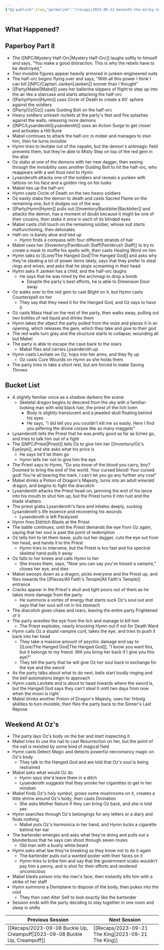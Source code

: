 ```yaml
---
{"dg-publish":true,"permalink":"/recaps/2023-09-13-beneath-the-milky-twilight/","created":"","updated":""}
---
```






## What Happened? 

## Paperboy Part II
- The [[NPC/Mystery Half-Orc\|Mystery Half-Orc]] laughs softly to himself and says, "You make a good distraction. This is why the rebels have to be destroyed,"
- Two invisible figures appear heavily armored in junken-engineered suits 
- The half-orc begins flying over and says, "With all this power I think I can kill [[NPC/Captain Janken\|Janken]] sooner than I thought"
- [[Party/Mabel\|Mabel]] uses her ballerina slippers of flight to step up into the air like a staircase and starts attacking the half-orc 
- [[Party/Hymn\|Hymn]] uses Circle of Death to create a 60' sphere against the soldiers
- [[Party/Oz\|Oz]] casts Guiding Bolt on the half-orc
- Heavy soldiers unleash rockets at the party's feet and fire splashes against the walls, releasing more demons 
- [[NPC/Lysanderoth\|Lysanderoth]] uses an Action Surge to get closer and activates a Hill Rune 
- Mabel continues to attack the half-orc in midair and manages to stun him, then he turns invisible
- Hymn tries to levitate out of the napalm, but the demon's antimagic field prevents them, but they're able to Misty Step on top of the red gem in the altar
- Oz stabs at one of the demons with her new dagger, then seeing through the invisibility uses another Guiding Bolt to hit the half-orc, who reappears with a wet thud next to Hymn
- Lysanderoth attacks one of the soldiers and reveals a yunken with tattoos on his face and a golden ring on his tusks
- Mabel ties up the half-orc 
- Hymn casts Circle of Death on the two heavy soldiers 
- Oz easily stabs the demon to death and casts Sacred Flame on the remaining one, but it dodges out of the way
- [[Party/Hymn\|Hymn]] pulls out [[Inventory/Backbiter\|Backbiter]] and attacks the demon,  has a moment of doubt because it might be one of their cousins, then stabs it once in each of its blinded eyes 
- Mabel casts chill touch on the remaining soldier, whose suit starts malfunctioning, then detonates 
- Half-orc is barely alive and tied up 
	- Hymn finds a compass with four different strands of hair 
- Mabel uses her [[Inventory/Paintbrush Staff\|Paintbrush Staff]] to try to create a mask to muffle his spells with, then casts Healing Word on him 
- Hymn talks to [[Lore/The Hanged God\|The Hanged God]] and asks why they're stealing a lot of power items lately, says that they prefer to steal rings and wives, and asks that he stops screaming in their head 
- Hymn asks if Janken has a child, and the half-orc laughs 
	- He says that he was hired by the archmagi to drop a bomb 
		- Despite the party's best efforts, he is able to Dimension Door away
- Oz walks over to the red gem to cast Blight on it, but Hymn casts Counterspell on her 
	- They say that they need it for the Hanged God, and Oz says to have it 
- Oz casts Mass Heal on the rest of the party, then walks away, pulling out two bottles of red liquid and drinks them
- Hymn takes the object the party pulled from the ooze and places it in an opening, which releases the gem, which they take and give to their god 
- The red walls turn grey and the structure starts to collapse; wounding all but Mabel 
- The party is able to escape the cave back to the stairs
  - Mabel flies and carries Lysanderoth up
- Hymn casts Levitate on Oz, hops into her arms, and they fly up 
	- Oz casts Cure Wounds on Hymn as she holds them
- The party tries to take a short rest, but are forced to make Saving Throws 

## Bucket List
- A slightly familiar voice as a shadow darkens the scene 
	- Skeletal dragon begins to descend from the sky with a familiar-looking man with wild black hair, the priest of the lich town
		- Body is slightly translucent and a jeweled skull floating behind his eyes 
		- He says, "I did tell you you couldn't kill me so easily. Here I find you pilfering the divine corpse like so many maggots"
- Lysanderoth tells the Priest that he was pretty good as far as liches go, and tries to talk him out of a fight
- The [[NPC/Priest\|Priest]] tells Oz to give him her [[Inventory/Oz's Eye\|eye]], and she asks what his price is
	- He says he'll let them go
	-  Hymn tells her not to give him the eye 
- The Priest says to Hymn,  "Do you know of the blood you carry, boy? Doomed to bring the end of the world. Your cursed blood! Your cursed god! You're all bearing the mark. I can't let you go any further any cost"
- Mabel drinks a Potion of Dragon's Majesty, turns into an adult emerald dragon, and begins to fight the dracolich 
- Lysanderoth attacks the Priest head-on, jamming the end of his lance into his mouth to shut him up, but the Priest turns it into rust and the blade shatters 
- The priest grabs Lysanderoth's face and inhales deeply, sucking Lysanderoth's life essence and recovering his wounds 
	- Lysanderoth is left Paralyzed
- Hymn fires Eldritch Blasts at the Priest 
- The battle continues, until the Priest demands the eye from Oz again, saying that her soul is past the point of redemption 
- Oz tells him to let them leave, pulls out her dagger, cuts the eye out from her head, and hands it to the Priest 
	- Hymn tries to intervene, but the Priest is too fast and his spectral skeletal hand pulls it away 
- Oz falls to her knees and calls Hymn to her 
	- She kisses them, says, "Now you can say you've kissed a vampire," closes her eye, and dies 
- Mabel swoops down as a dragon, picks everyone and the Priest up, and flies towards the [[Places/All Faith's Temple\|All Faith's Temple]] entrance 
- Cracks appear in the Priest's skull and light pours out of them as he takes more damage from the party 
	- He summons a vortex of energy that starts suck Oz's soul out and says that her soul will rot in his stomach
- The dracolich gives chase and roars, leaving the entire party Frightened of it
- The party wrestles the eye from the lich and manage to kill him 
	- The Priest explodes, nearly knocking Hymn out if not for Death Ward
- Hymn calls Oz a stupid vampire cunt, takes the eye, and tries to push it back into her head 
	-  They take a massive amount of psychic damage and say to [[Lore/The Hanged God\|The Hanged God]], "I know you want this, but it belongs to my friend. Will you bring her back if I give you this eye?"
	- They tell the party that he will give Oz her soul back in exchange for the eye and the sword
- As the party talks about what to do next, bells start loudly ringing and the bell automatons begin to approach 
- Hymn casts Levitate and is about to head towards where the sword is, but the Hanged God says they can't steal it until two days from now when the moon is right 
- Mabel drinks another Potion of Dragon's Majesty, uses her firbolg abilities to turn invisible, then flies the party back to the Sinner's Last Repose 

## Weekend At Oz's 
- The party lays Oz's body on the bar and start inspecting it
- Mabel tries to use the nail to cast Resurrection on her, but the point of the nail is resisted by some kind of magical field 
- Hymn casts Detect Magic and detects powerful necromancy magic on Oz's body 
	- They talk to the Hanged God and are told that Oz's soul is being restrained 
- Mabel asks what would Oz do
	- Hymn says she'd leave them in a ditch
	- Lysanderoth suggests that they smoke her cigarettes to get in her mindset
- Mabel finds Oz's holy symbol, grows some mushrooms on it, creates a little shrine around Oz's body, then casts Divination
	- She asks Mother Nature if they can bring Oz back, and she is told yes
- Hymn searches through Oz's belongings for any letters or a diary and finds nothing 
	- Mabel puts Oz's harmonica in her hand, and Hymn tucks a cigarette behind her ear 
- The bartender emerges and asks what they're doing and pulls out a blunderbuss that he says can shoot through seven mules
	- Old man with a bushy white beard
- Hymn asks what law they're breaking so they know not to do it again 
	- The bartender pulls out a wanted poster with their faces on it 
	- Hymn tries to bribe him and say that the government scabs wouldn't pay him a penny, and is shot for their efforts and rendered unconscious 
- Mabel blasts poison into the man's face, then instantly kills him with a strike of her staff 
- Hymn summons a Demiplane to dispose of the body, then pukes into the void 
	- They then cast Alter Self to look exactly like the bartender 
- Session ends with the party deciding to stay together in one room and sleep in shifts 

|  **Previous Session**   |   **Next Session**   |
| --- | --- |
|  [[Recaps/2023-09-08 Buckle Up, Creampuff\|2023-09-08 Buckle Up, Creampuff]] | [[Recaps/2023-09-21 The King\|2023-09-21 The King]] |